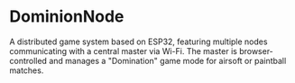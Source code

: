 # DominionNode
A distributed game system based on ESP32, featuring multiple nodes communicating with a central master via Wi-Fi. The master is browser-controlled and manages a "Domination" game mode for airsoft or paintball matches.
